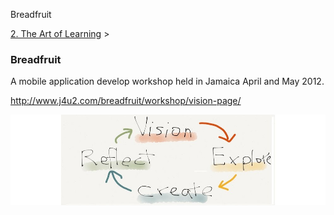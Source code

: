 Breadfruit 

[2\. The Art of Learning](../the-art-of-learning.md)‎ > ‎

### Breadfruit

  

A mobile application develop workshop held in Jamaica April and May 2012.  
  
http://www.j4u2.com/breadfruit/workshop/vision-page/  
  

[![](../_/rsrc/1372614727322/the-art-of-learning/breadfrui/vecr-1000x288.jpeg)](http://www.johnhenrythompson.com/the-art-of-learning/breadfrui/vecr-1000x288.jpeg?attredirects=0)

  

